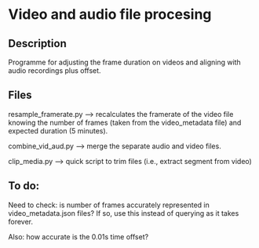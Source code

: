 # Video and audio file procesing

## Description
Programme for adjusting the frame duration on videos and aligning with audio recordings plus offset. 

## Files
resample_framerate.py --> recalculates the framerate of the video file knowing the number of frames (taken from the video_metadata file) and expected duration (5 minutes).

combine_vid_aud.py --> merge the separate audio and video files.

clip_media.py --> quick script to trim  files (i.e., extract segment from video)


## To do:
Need to check: is number of frames accurately represented in video_metadata.json files? If so, use this instead of querying as it takes forever.

Also: how accurate is the 0.01s time offset?
